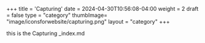 +++
title = 'Capturing'
date = 2024-04-30T10:56:08-04:00
weight = 2
draft = false
type = "category"
thumbImage= "image/iconsforwebsite/capturing.png" 
layout = "category"
+++

this is the Capturing _index.md